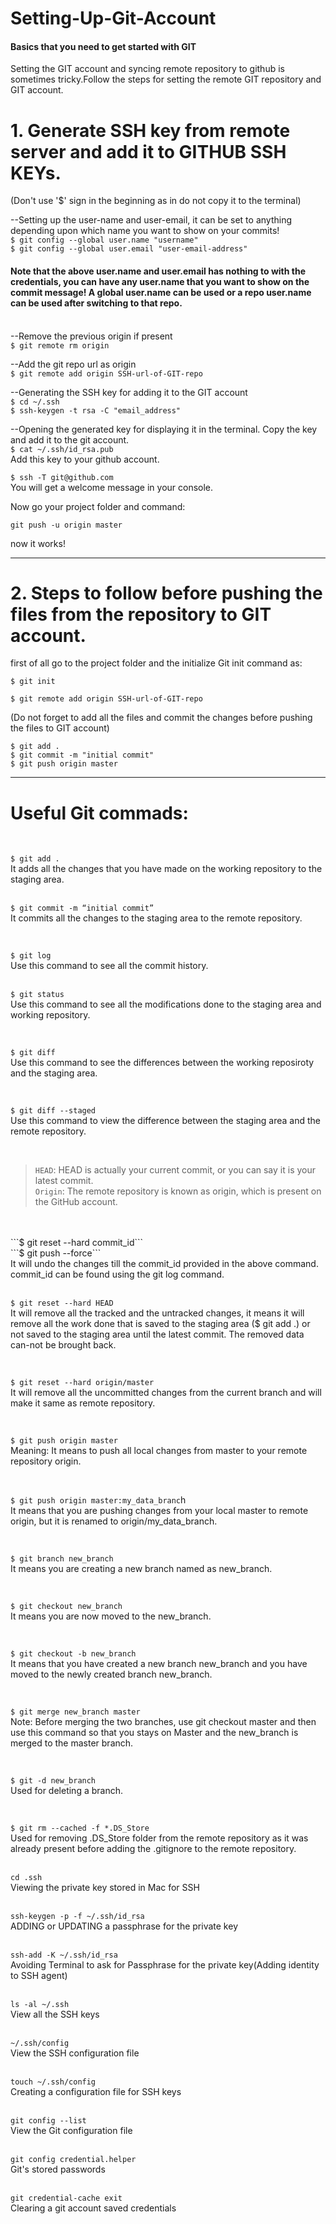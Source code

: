 # Setting-Up-Git-Account
#### Basics that you need to get started with GIT

Setting the GIT account and syncing remote repository to github is sometimes tricky.Follow the steps for setting the remote GIT repository and GIT account.


# 1. Generate SSH key from remote server and add it to GITHUB SSH KEYs.
(Don't use '$' sign in the beginning as in do not copy it to the terminal)

--Setting up the user-name and user-email, it can be set to anything depending upon which name you want to show on your commits!                                                    
```$ git config --global user.name "username"```                                                            <br />
```$ git config --global user.email "user-email-address"```                                                 <br />

#### Note that the above user.name and user.email has nothing to with the credentials, you can have any user.name that you want to show on the commit message! A global user.name can be used or a repo user.name can be used after switching to that repo. <br />                                                                                                      <br />

--Remove the previous origin if present                                                                 <br />
```$ git remote rm origin```                                                                                <br />

--Add the git repo url as origin                                                              </br>
```$ git remote add origin SSH-url-of-GIT-repo```                                                           <br />


--Generating the SSH key for adding it to the GIT account                                               <br />
```$ cd ~/.ssh```                                                                                           <br />
```$ ssh-keygen -t rsa -C "email_address"```                                                                                          <br />


--Opening the generated key for displaying it in the terminal. Copy the key and add it to the git account.       <br />
```$ cat ~/.ssh/id_rsa.pub```                      <br />
Add this key to your github account.         <br />


```$ ssh -T git@github.com```                                    <br />
You will get a welcome message in your console.            <br />


Now go your project folder and command:

```git push -u origin master```

now it works!     <br />


------------------------------------------------------------------------------------------------------------------------------


# 2. Steps to follow before pushing the files from the repository to GIT account. <br />


first of all go to the project folder and the initialize Git init command as:                               <br />

```$ git init```                                               <br />

```$ git remote add origin SSH-url-of-GIT-repo```              <br />

(Do not forget to add all the files and commit the changes before pushing the files to GIT account)         <br />

```$ git add .```                                              <br />
```$ git commit -m "initial commit"```                         <br />
```$ git push origin master```                                 <br />





------------------------------------------------------------------------------------------------------------------------------

# Useful Git commads:

</br>

```$ git add .``` </br>
It adds all the changes that you have made on the working repository to the staging area.
</br>
</br>

```$ git commit -m “initial commit”```</br>
It commits all the changes to the staging area to the remote repository.
</br>


</br>

```$ git log```</br>
Use this command to see all the commit history.
</br>
</br>

```$ git status```</br>
Use this command to see all the modifications done to the staging area and working repository.
</br>

</br>

```$ git diff```</br>
Use this command to see the differences between the working reposiroty and the staging area.
</br>

</br>

```$ git diff --staged```</br>
Use this command to view the difference between the staging area and the remote repository.
</br>

</br>

>`HEAD`: HEAD is actually your current commit, or you can say it is your latest commit.</br>
`Origin`: The remote repository is known as origin, which is present on the GitHub account.

</br>

<br>
```$ git reset --hard commit_id``` </br>
```$ git push --force``` </br>
It will undo the changes till the commit_id provided in the above command. commit_id can be found using the git log command. 

</br>

</br>

```$ git reset --hard HEAD```</br>
It will remove all the tracked and the untracked changes, it means it will remove all the work done that is saved to the staging area ($ git add .) or not saved to the staging area until the latest commit. The removed data can-not be brought back.
</br>

</br>

```$ git reset --hard origin/master```</br>
It will remove all the uncommitted changes from the current branch and will make it same as remote repository.
</br>

</br>

```$ git push origin master```</br>
Meaning: It means to push all local changes from master to your remote repository origin.
</br>

</br>

```$ git push origin master:my_data_branc```h</br>
It means that you are pushing changes from your local master to remote origin, but it is renamed to origin/my_data_branch.
</br>

</br>

```$ git branch new_branch```</br>
It means you are creating a new branch named as new_branch.
</br>

</br>

```$ git checkout new_branch```</br>
It means you are now moved to the new_branch.
</br>

</br>

```$ git checkout -b new_branch```</br>
It means that you have created a new branch new_branch and you have moved to the newly created branch new_branch.
</br>

</br>

```$ git merge new_branch master```</br>
Note: Before merging the two branches, use git checkout master and then use this command so that you stays on Master and the new_branch is merged to the master branch.
</br>

</br>

```$ git -d new_branch```</br>
Used for deleting a branch.</br>



</br>

```$ git rm --cached -f *.DS_Store```</br>
Used for removing .DS_Store folder from the remote repository as it was already present before adding the .gitignore to the remote repository.
</br>
</br>


`cd .ssh` </br>
Viewing the private key stored in Mac for SSH
</br>
</br>

`ssh-keygen -p -f ~/.ssh/id_rsa` </br>
ADDING or UPDATING a passphrase for the private key
</br>
</br>

`ssh-add -K ~/.ssh/id_rsa` </br>
Avoiding Terminal to ask for Passphrase for the private key(Adding identity to SSH agent)
</br>
</br>

`ls -al ~/.ssh` </br>
View all the SSH keys
</br>
 </br>

`~/.ssh/config ` </br>
View the SSH configuration file
</br>
</br>

`touch ~/.ssh/config` </br>
Creating a configuration file for SSH keys
</br>
</br>

`git config --list` </br>
View the Git configuration file
</br>
</br>

`git config credential.helper` </br>
Git's stored passwords
</br>
</br>

`git credential-cache exit` </br>
Clearing a git account saved credentials
</br>
